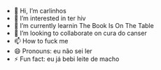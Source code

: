 - 👋 Hi, I’m carlinhos 
- 👀 I’m interested in ter hiv
- 🌱 I’m currently learnin The Book Is On The Table
- 💞️ I’m looking to collaborate on cura do canser
- 📫 How to fuck me
- 😄 Pronouns: eu não sei ler 
- ⚡ Fun fact: eu já bebi leite de macho 
